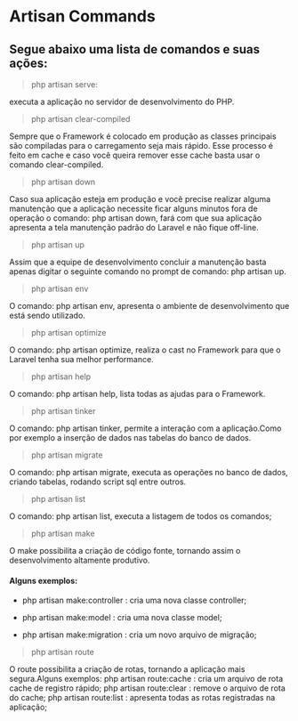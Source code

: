 # Artisan Commands

## Segue abaixo uma lista de comandos e suas ações:

> php artisan serve:

executa a aplicação no servidor de desenvolvimento do PHP.

> php artisan clear-compiled

Sempre que o Framework é colocado em produção as classes principais são compiladas para o carregamento seja mais rápido. Esse processo é feito em cache e caso você queira remover esse cache basta usar o comando clear-compiled.

> php artisan down

Caso sua aplicação esteja em produção e você precise realizar alguma manutenção que a aplicação necessite ficar alguns minutos fora de operação o comando: php artisan down, fará com que sua aplicação apresenta a tela manutenção padrão do Laravel e não fique off-line.

> php artisan up

Assim que a equipe de desenvolvimento concluir a manutenção basta apenas digitar o seguinte comando no prompt de comando: php artisan up.

> php artisan env

O comando: php artisan env, apresenta o ambiente de desenvolvimento que está sendo utilizado.

> php artisan optimize

O comando: php artisan optimize, realiza o cast no Framework para que o Laravel tenha sua melhor performance.

> php artisan help

O comando: php artisan help, lista todas as ajudas para o Framework.

> php artisan tinker

O comando: php artisan tinker, permite a interação com a aplicação.Como por exemplo a inserção de dados nas tabelas do banco de dados.

> php artisan migrate

O comando: php artisan migrate, executa as operações no banco de dados, criando tabelas, rodando script sql entre outros.

> php artisan list

O comando: php artisan list, executa a listagem de todos os comandos;

> php artisan make

O make possibilita a criação de código fonte, tornando assim o desenvolvimento altamente produtivo.

#### Alguns exemplos:
* php artisan make:controller : cria uma nova classe controller;

* php artisan make:model : cria uma nova classe model;

* php artisan make:migration : cria um novo arquivo de migração;

> php artisan route

O route possibilita a criação de rotas, tornando a aplicação mais segura.Alguns exemplos:
php artisan route:cache : cria um arquivo de rota cache de registro rápido;
php artisan route:clear : remove o arquivo de rota do cache;
php artisan route:list : apresenta todas as rotas registradas na aplicação;
